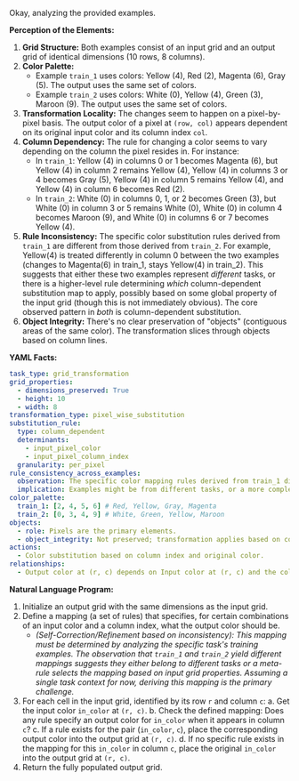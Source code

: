 Okay, analyzing the provided examples.

**Perception of the Elements:**

1.  **Grid Structure:** Both examples consist of an input grid and an output grid of identical dimensions (10 rows, 8 columns).
2.  **Color Palette:**
    *   Example `train_1` uses colors: Yellow (4), Red (2), Magenta (6), Gray (5). The output uses the same set of colors.
    *   Example `train_2` uses colors: White (0), Yellow (4), Green (3), Maroon (9). The output uses the same set of colors.
3.  **Transformation Locality:** The changes seem to happen on a pixel-by-pixel basis. The output color of a pixel at `(row, col)` appears dependent on its original input color and its column index `col`.
4.  **Column Dependency:** The rule for changing a color seems to vary depending on the column the pixel resides in. For instance:
    *   In `train_1`: Yellow (4) in columns 0 or 1 becomes Magenta (6), but Yellow (4) in column 2 remains Yellow (4), Yellow (4) in columns 3 or 4 becomes Gray (5), Yellow (4) in column 5 remains Yellow (4), and Yellow (4) in column 6 becomes Red (2).
    *   In `train_2`: White (0) in columns 0, 1, or 2 becomes Green (3), but White (0) in column 3 or 5 remains White (0), White (0) in column 4 becomes Maroon (9), and White (0) in columns 6 or 7 becomes Yellow (4).
5.  **Rule Inconsistency:** The specific color substitution rules derived from `train_1` are different from those derived from `train_2`. For example, Yellow(4) is treated differently in column 0 between the two examples (changes to Magenta(6) in train_1, stays Yellow(4) in train_2). This suggests that either these two examples represent *different* tasks, or there is a higher-level rule determining *which* column-dependent substitution map to apply, possibly based on some global property of the input grid (though this is not immediately obvious). The core observed pattern in *both* is column-dependent substitution.
6.  **Object Integrity:** There's no clear preservation of "objects" (contiguous areas of the same color). The transformation slices through objects based on column lines.

**YAML Facts:**


```yaml
task_type: grid_transformation
grid_properties:
  - dimensions_preserved: True
  - height: 10
  - width: 8
transformation_type: pixel_wise_substitution
substitution_rule:
  type: column_dependent
  determinants:
    - input_pixel_color
    - input_pixel_column_index
  granularity: per_pixel
rule_consistency_across_examples:
  observation: The specific color mapping rules derived from train_1 differ from those derived from train_2.
  implication: Examples might be from different tasks, or a more complex meta-rule exists.
color_palette:
  train_1: [2, 4, 5, 6] # Red, Yellow, Gray, Magenta
  train_2: [0, 3, 4, 9] # White, Green, Yellow, Maroon
objects:
  - role: Pixels are the primary elements.
  - object_integrity: Not preserved; transformation applies based on column position regardless of object boundaries.
actions:
  - Color substitution based on column index and original color.
relationships:
  - Output color at (r, c) depends on Input color at (r, c) and the column index c.
```


**Natural Language Program:**

1.  Initialize an output grid with the same dimensions as the input grid.
2.  Define a mapping (a set of rules) that specifies, for certain combinations of an input color and a column index, what the output color should be.
    *   *(Self-Correction/Refinement based on inconsistency): This mapping must be determined by analyzing the specific task's training examples. The observation that `train_1` and `train_2` yield different mappings suggests they either belong to different tasks or a meta-rule selects the mapping based on input grid properties. Assuming a single task context for now, deriving this mapping is the primary challenge.*
3.  For each cell in the input grid, identified by its row `r` and column `c`:
    a.  Get the input color `in_color` at `(r, c)`.
    b.  Check the defined mapping: Does any rule specify an output color for `in_color` when it appears in column `c`?
    c.  If a rule exists for the pair (`in_color`, `c`), place the corresponding output color into the output grid at `(r, c)`.
    d.  If no specific rule exists in the mapping for this `in_color` in column `c`, place the original `in_color` into the output grid at `(r, c)`.
4.  Return the fully populated output grid.